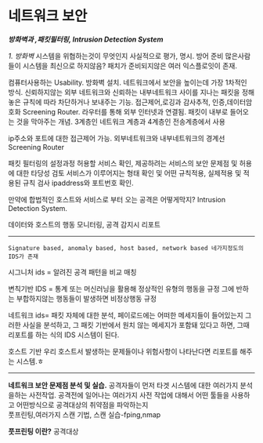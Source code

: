네트워크 보안 
===


***방화벽과 ,패킷필터링, Intrusion Detection System***


*1. 방화벽*
시스템을 위협하는것이 무엇인지 사실적으로 평가, 명시. 방어 준비 
많은사람들이 시스템을 최신으로 하지않음? 패치가 준비되지않은 여러 익스플로잇이 존재.

컴퓨터사용하는 Usability. 방화벽 설치. 네트워크에서 보안을 높이는데 가장 1차적인 방식. 신뢰하지않는 외부 네트워크와
신뢰하는 내부네트워크 사이를 지나는 패킷을 정해놓은 규칙에 따라 차단하거나 보내주는 기능.
접근제어,로깅과 감사추적, 인증,데이터암호화
Screening Router. 라우터를 통해 외부 인터넷과 연결됨. 패킷이 내부로 들어오는 것을 막아주는 개념.
3계층인 네트워크 계층과 4계층인 전송계층에서 사용

ip주소와 포트에 대한 접근제어 가능. 외부네트워크와 내부네트워크의 경계선 Screening Router

패킷 필터링의 설정과정
허용할 서비스 확인, 제공하려는 서비스의 보안 문제점 및 허용에 대한 타당성 검토
서비스가 이루어지는 형태 확인 및 어떤 규칙적용, 실제적용 및 적용된 규칙 검사
ipaddress와 포트번호 확인.

만약에 합법적인 호스트와 서비스로 부터 오는 공격은 어떻게막지? Intrusion Detection System.

데이터와 호스트의 행동 모니터링, 공격 감지시 리포트

- - -

```ids의 종류
Signature based, anomaly based, host based, network based 네가지정도의 IDS가 존재
```

시그니처 ids = 알려진 공격 패턴을 비교 매칭


변칙기반 IDS = 통계 또는 머신러닝을 활용해 정상적인 유형의 행동을 규정
그에 반하는 부합하지않는 행동들이 발생하면 비정상행동 규정

네트워크 ids= 패킷 자체에 대한 분석, 페이로드에는 어떠한 메세지들이 들어있는지
그러한 사실을 분석하고, 그 패킷 기반에서 원치 않는 메세지가 포함돼 있다고 하면,
그때 리포트를 하는 식의 IDS 시스템이 된다.

호스트 기반 우리 호스트서 발생하는 문제들이나 위험사항이 나타난다면 리포트를 해주는 시스템.ㅎ

- - -

**네트워크 보안 문제점 분석 및 실습.**
공격자들이 먼저 타겟 시스템에 대한 여러가지 분석을하는 사전작업.
공격전에 일어나는 여러가지 사전 작업에 대해서 어떤 툴들을 사용하고 어떤방식으로 공격대상의 취약점을 파악하는지  
풋프린팅,여러가지 스캔 기법, 스캔 실습-fping,nmap

**풋프린팅 이란?**
공격대상

